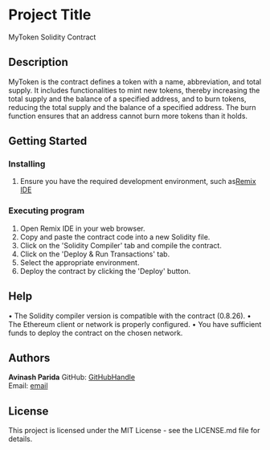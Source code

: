 # Project Title
MyToken Solidity Contract

## Description

MyToken is the contract defines a token with a name, abbreviation, and total supply. It includes functionalities to mint new tokens, thereby increasing the total supply and the balance of a specified address, and to burn tokens, reducing the total supply and the balance of a specified address. The burn function ensures that an address cannot burn more tokens than it holds.

## Getting Started

### Installing
1. Ensure you have the required development environment, such as[Remix IDE](https://remix.ethereum.org/)

### Executing program

1.	Open Remix IDE in your web browser.
2.	Copy and paste the contract code into a new Solidity file.
3.	Click on the 'Solidity Compiler' tab and compile the contract.
4.	Click on the 'Deploy & Run Transactions' tab.
5.	Select the appropriate environment.
6.	Deploy the contract by clicking the 'Deploy' button.

## Help

•	The Solidity compiler version is compatible with the contract (0.8.26).
•	The Ethereum client or network is properly configured.
•	You have sufficient funds to deploy the contract on the chosen network.


## Authors

**Avinash Parida**
GitHub: [GitHubHandle](https://github.com/avinash24355/etm-assign/blob/main/etm%20test)  
Email: [email](avinashparida1234@gmail.com)

## License

This project is licensed under the MIT License - see the LICENSE.md file for details.
